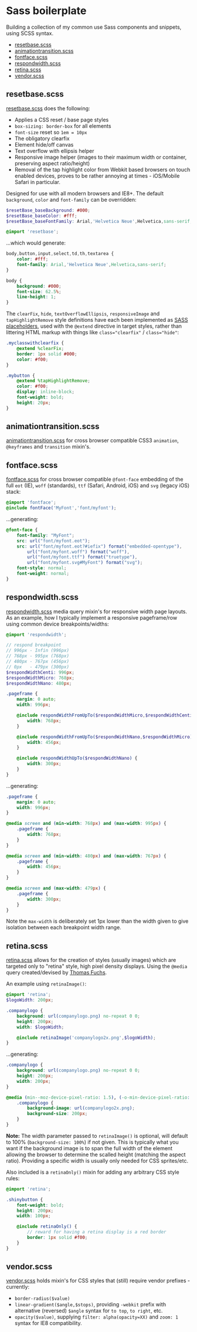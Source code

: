 # Sass boilerplate
Building a collection of my common use Sass components and snippets, using SCSS syntax.
- [resetbase.scss](#resetbasescss)
- [animationtransition.scss](#animationtransitionscss)
- [fontface.scss](#fontfacescss)
- [respondwidth.scss](#respondwidthscss)
- [retina.scss](#retinascss)
- [vendor.scss](#vendorscss)

## resetbase.scss
[resetbase.scss](resetbase.scss) does the following:
- Applies a CSS reset / base page styles
- `box-sizing: border-box` for all elements
- `font-size` reset so `1em = 10px`
- The obligatory clearfix
- Element hide/off canvas
- Text overflow with ellipsis helper
- Responsive image helper (images to their maximum width or container, preserving aspect ratio/height)
- Removal of the tap highlight color from Webkit based browsers on touch enabled devices, proves to be rather annoying at times - iOS/Mobile Safari in particular.

Designed for use with all modern browsers and IE8+. The default `background`, `color` and `font-family` can be overridden:

```scss
$resetBase_baseBackground: #000;
$resetBase_baseColor: #fff;
$resetBase_baseFontFamily: Arial,'Helvetica Neue',Helvetica,sans-serif;

@import 'resetbase';
```

...which would generate:

```css
body,button,input,select,td,th,textarea {
	color: #fff;
	font-family: Arial,'Helvetica Neue',Helvetica,sans-serif;
}

body {
	background: #000;
	font-size: 62.5%;
	line-height: 1;
}
```

The `clearFix`, `hide`, `textOverflowEllipsis`, `responsiveImage` and `tapHighlightRemove` style definitions have each been implemented as [SASS placeholders](http://sass-lang.com/docs/yardoc/file.SASS_REFERENCE.html#placeholders), used with the `@extend` directive in target styles, rather than littering HTML markup with things like `class="clearfix"` / `class="hide"`:

```scss
.myclasswithclearfix {
	@extend %clearFix;
	border: 1px solid #000;
	color: #f00;
}

.mybutton {
	@extend %tapHighlightRemove;
	color: #f00;
	display: inline-block;
	font-weight: bold;
	height: 20px;
}
```

## animationtransition.scss
[animationtransition.scss](animationtransition.scss) for cross browser compatible CSS3 `animation`, `@keyframes` and `transition` mixin's.

## fontface.scss
[fontface.scss](fontface.scss) for cross browser compatible `@font-face` embedding of the full `eot` (IE), `woff` (standards), `ttf` (Safari, Android, iOS) and `svg` (legacy iOS) stack:

```scss
@import 'fontface';
@include fontFace('MyFont','font/myfont');
```

...generating:

```css
@font-face {
	font-family: "MyFont";
	src: url("font/myfont.eot");
	src: url("font/myfont.eot?#iefix") format("embedded-opentype"),
		url("font/myfont.woff") format("woff"),
		url("font/myfont.ttf") format("truetype"),
		url("font/myfont.svg#MyFont") format("svg");
	font-style: normal;
	font-weight: normal;
}
```

## respondwidth.scss
[respondwidth.scss](respondwidth.scss) media query mixin's for responsive width page layouts. As an example, how I typically implement a responsive pageframe/row using common device breakpoints/widths:

```scss
@import 'respondwidth';

// respond breakpoint
// 996px - Infin (996px)
// 768px - 995px (768px)
// 480px - 767px (456px)
// 0px	 - 479px (300px)
$respondWidthCenti: 996px;
$respondWidthMicro: 768px;
$respondWidthNano: 480px;

.pageframe {
	margin: 0 auto;
	width: 996px;

	@include respondWidthFromUpTo($respondWidthMicro,$respondWidthCenti) {
		width: 768px;
	}

	@include respondWidthFromUpTo($respondWidthNano,$respondWidthMicro) {
		width: 456px;
	}

	@include respondWidthUpTo($respondWidthNano) {
		width: 300px;
	}
}
```

...generating:

```css
.pageframe {
	margin: 0 auto;
	width: 996px;
}

@media screen and (min-width: 768px) and (max-width: 995px) {
	.pageframe {
		width: 768px;
	}
}

@media screen and (min-width: 480px) and (max-width: 767px) {
	.pageframe {
		width: 456px;
	}
}

@media screen and (max-width: 479px) {
	.pageframe {
		width: 300px;
	}
}
```

Note the `max-width` is deliberately set 1px lower than the width given to give isolation between each breakpoint width range.

## retina.scss
[retina.scss](retina.scss) allows for the creation of styles (usually images) which are targeted only to "retina" style, high pixel density displays. Using the `@media` query created/devised by [Thomas Fuchs](https://gist.github.com/madrobby/4161897/).

An example using `retinaImage()`:

```scss
@import 'retina';
$logoWidth: 200px;

.companylogo {
	background: url(companylogo.png) no-repeat 0 0;
	height: 200px;
	width: $logoWidth;

	@include retinaImage('companylogo2x.png',$logoWidth);
}
```

...generating:

```css
.companylogo {
	background: url(companylogo.png) no-repeat 0 0;
	height: 200px;
	width: 200px;
}

@media (min--moz-device-pixel-ratio: 1.5), (-o-min-device-pixel-ratio: 3 / 2), (-webkit-min-device-pixel-ratio: 1.5), (min-device-pixel-ratio: 1.5), (min-resolution: 144dpi), (min-resolution: 1.5dppx) {
	.companylogo {
		background-image: url(companylogo2x.png);
		background-size: 200px;
	}
}
```

**Note:** The width parameter passed to `retinaImage()` is optional, will default to 100% (`background-size: 100%`) if not given. This is typically what you want if the background image is to span the full width of the element allowing the browser to determine the scalled height (matching the aspect ratio). Providing a specific width is usually only needed for CSS sprites/etc.

Also included is a `retinaOnly()` mixin for adding any arbitrary CSS style rules:
```scss
@import 'retina';

.shinybutton {
	font-weight: bold;
	height: 200px;
	width: 100px;

	@include retinaOnly() {
		// reward for having a retina display is a red border
		border: 1px solid #f00;
	}
}
```


## vendor.scss
[vendor.scss](vendor.scss) holds mixin's for CSS styles that (still) require vendor prefixes - currently:
- `border-radius($value)`
- `linear-gradient($angle,$stops)`, providing `-webkit` prefix with alternative (reversed) `$angle` syntax for `to top`, `to right`, etc.
- `opacity($value)`, supplying `filter: alpha(opacity=XX)` and `zoom: 1` syntax for IE8 compatibility.
